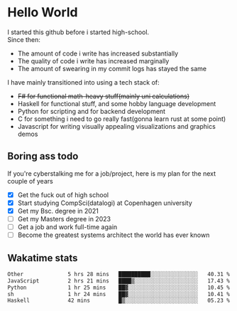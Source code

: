 # Hello World

I started this github before i started high-school.  
Since then:
- The amount of code i write has increased substantially
- The quality of code i write has increased marginally
- The amount of swearing in my commit logs has stayed the same

I have mainly transitioned into using a tech stack of:
- ~~F# for functional math-heavy stuff(mainly uni calculations)~~
- Haskell for functional stuff, and some hobby language development
- Python for scripting and for backend development
- C for something i need to go really fast(gonna learn rust at some point)
- Javascript for writing visually appealing visualizations and graphics demos

## Boring ass todo
If you're cyberstalking me for a job/project, here is my plan for the next couple of years
- [x] Get the fuck out of high school
- [x] Start studying CompSci(datalogi) at Copenhagen university
- [x] Get my Bsc. degree in 2021
- [ ] Get my Masters degree in 2023
- [ ] Get a job and work full-time again
- [ ] Become the greatest systems architect the world has ever known

## Wakatime stats
<!--START_SECTION:waka-->

```txt
Other              5 hrs 28 mins   ██████████░░░░░░░░░░░░░░░   40.31 %
JavaScript         2 hrs 21 mins   ████▒░░░░░░░░░░░░░░░░░░░░   17.43 %
Python             1 hr 25 mins    ██▓░░░░░░░░░░░░░░░░░░░░░░   10.45 %
sh                 1 hr 24 mins    ██▓░░░░░░░░░░░░░░░░░░░░░░   10.41 %
Haskell            42 mins         █▒░░░░░░░░░░░░░░░░░░░░░░░   05.23 %
```

<!--END_SECTION:waka-->

